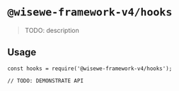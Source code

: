 # `@wisewe-framework-v4/hooks`

> TODO: description

## Usage

```
const hooks = require('@wisewe-framework-v4/hooks');

// TODO: DEMONSTRATE API
```
